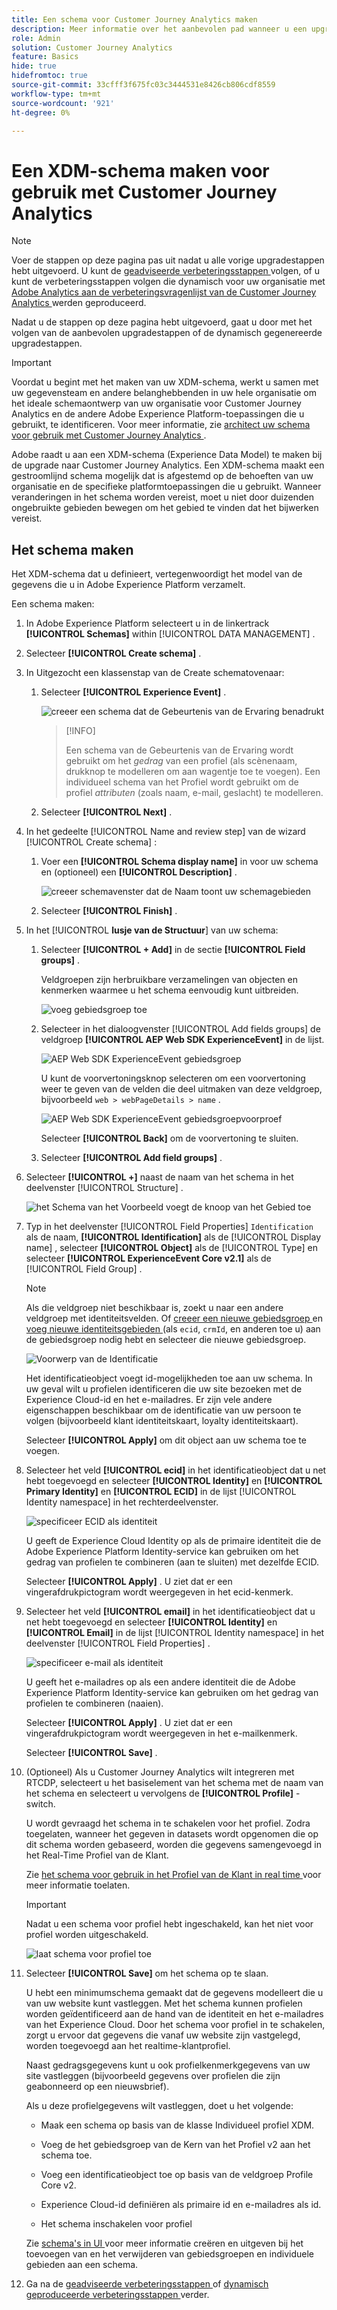 ```yaml
---
title: Een schema voor Customer Journey Analytics maken
description: Meer informatie over het aanbevolen pad wanneer u een upgrade uitvoert van Adobe Analytics naar Customer Journey Analytics
role: Admin
solution: Customer Journey Analytics
feature: Basics
hide: true
hidefromtoc: true
source-git-commit: 33cfff3f675fc03c3444531e8426cb806cdf8559
workflow-type: tm+mt
source-wordcount: '921'
ht-degree: 0%

---
```


# Een XDM-schema maken voor gebruik met Customer Journey Analytics

>[!NOTE]
> 
>Voer de stappen op deze pagina pas uit nadat u alle vorige upgradestappen hebt uitgevoerd. U kunt de [ geadviseerde verbeteringsstappen ](/help/getting-started/cja-upgrade/cja-upgrade-recommendations.md#recommended-upgrade-steps-for-most-organizations) volgen, of u kunt de verbeteringsstappen volgen die dynamisch voor uw organisatie met [ Adobe Analytics aan de verbeteringsvragenlijst van de Customer Journey Analytics ](https://gigazelle.github.io/cja-ttv/) werden geproduceerd.
>
>Nadat u de stappen op deze pagina hebt uitgevoerd, gaat u door met het volgen van de aanbevolen upgradestappen of de dynamisch gegenereerde upgradestappen.

>[!IMPORTANT]
>
>Voordat u begint met het maken van uw XDM-schema, werkt u samen met uw gegevensteam en andere belanghebbenden in uw hele organisatie om het ideale schemaontwerp van uw organisatie voor Customer Journey Analytics en de andere Adobe Experience Platform-toepassingen die u gebruikt, te identificeren. Voor meer informatie, zie [ architect uw schema voor gebruik met Customer Journey Analytics ](/help/getting-started/cja-upgrade/cja-upgrade-schema-architect.md).

Adobe raadt u aan een XDM-schema (Experience Data Model) te maken bij de upgrade naar Customer Journey Analytics. Een XDM-schema maakt een gestroomlijnd schema mogelijk dat is afgestemd op de behoeften van uw organisatie en de specifieke platformtoepassingen die u gebruikt. Wanneer veranderingen in het schema worden vereist, moet u niet door duizenden ongebruikte gebieden bewegen om het gebied te vinden dat het bijwerken vereist.

## Het schema maken

Het XDM-schema dat u definieert, vertegenwoordigt het model van de gegevens die u in Adobe Experience Platform verzamelt.

Een schema maken:

<!-- Should we single source this instead of duplicate it? The following steps were copied from: /help/data-ingestion/aepwebsdk.md-->

1. In Adobe Experience Platform selecteert u in de linkertrack **[!UICONTROL Schemas]** within [!UICONTROL DATA MANAGEMENT] .

1. Selecteer **[!UICONTROL Create schema]** .

1. In Uitgezocht een klassenstap van de Create schematovenaar:

   1. Selecteer **[!UICONTROL Experience Event]** .

      ![ creeer een schema dat de Gebeurtenis van de Ervaring benadrukt ](assets/create-ee-schema-wizard-step-1.png)

      >[!INFO]
      >
      >    Een schema van de Gebeurtenis van de Ervaring wordt gebruikt om het _gedrag_ van een profiel (als scènenaam, drukknop te modelleren om aan wagentje toe te voegen). Een individueel schema van het Profiel wordt gebruikt om de profiel _attributen_ (zoals naam, e-mail, geslacht) te modelleren.

   1. Selecteer **[!UICONTROL Next]** .


1. In het gedeelte [!UICONTROL Name and review step] van de wizard [!UICONTROL Create schema] :

   1. Voer een **[!UICONTROL Schema display name]** in voor uw schema en (optioneel) een **[!UICONTROL Description]** .

      ![ creeer schemavenster dat de Naam toont uw schemagebieden ](assets/create-ee-schema-wizard-step-2.png)

   1. Selecteer **[!UICONTROL Finish]** .

1. In het [!UICONTROL **lusje van de Structuur**] van uw schema:

   1. Selecteer **[!UICONTROL + Add]** in de sectie **[!UICONTROL Field groups]** .

      Veldgroepen zijn herbruikbare verzamelingen van objecten en kenmerken waarmee u het schema eenvoudig kunt uitbreiden.

      ![ voeg gebiedsgroep ](assets/add-field-group-button.png) toe

   1. Selecteer in het dialoogvenster [!UICONTROL Add fields groups] de veldgroep **[!UICONTROL AEP Web SDK ExperienceEvent]** in de lijst.

      ![ AEP Web SDK ExperienceEvent gebiedsgroep ](assets/select-aepwebsdk-experienceevent.png)

      U kunt de voorvertoningsknop selecteren om een voorvertoning weer te geven van de velden die deel uitmaken van deze veldgroep, bijvoorbeeld `web > webPageDetails > name` .

      ![ AEP Web SDK ExperienceEvent gebiedsgroepvoorproef ](assets/aepwebsdk-experiencevent-preview.png)

      Selecteer **[!UICONTROL Back]** om de voorvertoning te sluiten.

   1. Selecteer **[!UICONTROL Add field groups]** .

1. Selecteer **[!UICONTROL +]** naast de naam van het schema in het deelvenster [!UICONTROL Structure] .

   ![ het Schema van het Voorbeeld voegt de knoop van het Gebied toe ](assets/example-schema-plus.png)

1. Typ in het deelvenster [!UICONTROL Field Properties] `Identification` als de naam, **[!UICONTROL Identification]** als de [!UICONTROL Display name] , selecteer **[!UICONTROL Object]** als de [!UICONTROL Type] en selecteer **[!UICONTROL ExperienceEvent Core v2.1]** als de [!UICONTROL Field Group] .

   >[!NOTE]
   >
   >Als die veldgroep niet beschikbaar is, zoekt u naar een andere veldgroep met identiteitsvelden. Of [ creeer een nieuwe gebiedsgroep ](https://experienceleague.adobe.com/docs/experience-platform/xdm/ui/resources/field-groups.html) en [ voeg nieuwe identiteitsgebieden ](https://experienceleague.adobe.com/docs/experience-platform/xdm/ui/fields/identity.html#define-a-identity-field) (als `ecid`, `crmId`, en anderen toe u) aan de gebiedsgroep nodig hebt en selecteer die nieuwe gebiedsgroep.

   ![ Voorwerp van de Identificatie ](assets/identification-field.png)

   Het identificatieobject voegt id-mogelijkheden toe aan uw schema. In uw geval wilt u profielen identificeren die uw site bezoeken met de Experience Cloud-id en het e-mailadres. Er zijn vele andere eigenschappen beschikbaar om de identificatie van uw persoon te volgen (bijvoorbeeld klant identiteitskaart, loyalty identiteitskaart).

   Selecteer **[!UICONTROL Apply]** om dit object aan uw schema toe te voegen.

1. Selecteer het veld **[!UICONTROL ecid]** in het identificatieobject dat u net hebt toegevoegd en selecteer **[!UICONTROL Identity]** en **[!UICONTROL Primary Identity]** en **[!UICONTROL ECID]** in de lijst [!UICONTROL Identity namespace] in het rechterdeelvenster.

   ![ specificeer ECID als identiteit ](./assets/specify-identity.png)

   U geeft de Experience Cloud Identity op als de primaire identiteit die de Adobe Experience Platform Identity-service kan gebruiken om het gedrag van profielen te combineren (aan te sluiten) met dezelfde ECID.

   Selecteer **[!UICONTROL Apply]** . U ziet dat er een vingerafdrukpictogram wordt weergegeven in het ecid-kenmerk.

1. Selecteer het veld **[!UICONTROL email]** in het identificatieobject dat u net hebt toegevoegd en selecteer **[!UICONTROL Identity]** en **[!UICONTROL Email]** in de lijst [!UICONTROL Identity namespace] in het deelvenster [!UICONTROL Field Properties] .

   ![ specificeer e-mail als identiteit ](./assets/specify-email-identity.png)

   U geeft het e-mailadres op als een andere identiteit die de Adobe Experience Platform Identity-service kan gebruiken om het gedrag van profielen te combineren (naaien).

   Selecteer **[!UICONTROL Apply]** . U ziet dat er een vingerafdrukpictogram wordt weergegeven in het e-mailkenmerk.

   Selecteer **[!UICONTROL Save]** .

1. (Optioneel) Als u Customer Journey Analytics wilt integreren met RTCDP, selecteert u het basiselement van het schema met de naam van het schema en selecteert u vervolgens de **[!UICONTROL Profile]** -switch.

   U wordt gevraagd het schema in te schakelen voor het profiel. Zodra toegelaten, wanneer het gegeven in datasets wordt opgenomen die op dit schema worden gebaseerd, worden die gegevens samengevoegd in het Real-Time Profiel van de Klant.

   Zie [ het schema voor gebruik in het Profiel van de Klant in real time ](https://experienceleague.adobe.com/docs/experience-platform/xdm/tutorials/create-schema-ui.html#profile) voor meer informatie toelaten.

   >[!IMPORTANT]
   >
   >Nadat u een schema voor profiel hebt ingeschakeld, kan het niet voor profiel worden uitgeschakeld.

   ![ laat schema voor profiel ](./assets/enable-for-profile.png) toe

1. Selecteer **[!UICONTROL Save]** om het schema op te slaan.

   U hebt een minimumschema gemaakt dat de gegevens modelleert die u van uw website kunt vastleggen. Met het schema kunnen profielen worden geïdentificeerd aan de hand van de identiteit en het e-mailadres van het Experience Cloud. Door het schema voor profiel in te schakelen, zorgt u ervoor dat gegevens die vanaf uw website zijn vastgelegd, worden toegevoegd aan het realtime-klantprofiel.

   Naast gedragsgegevens kunt u ook profielkenmerkgegevens van uw site vastleggen (bijvoorbeeld gegevens over profielen die zijn geabonneerd op een nieuwsbrief).

   Als u deze profielgegevens wilt vastleggen, doet u het volgende:

   * Maak een schema op basis van de klasse Individueel profiel XDM.

   * Voeg de het gebiedsgroep van de Kern van het Profiel v2 aan het schema toe.

   * Voeg een identificatieobject toe op basis van de veldgroep Profile Core v2.

   * Experience Cloud-id definiëren als primaire id en e-mailadres als id.

   * Het schema inschakelen voor profiel

   Zie [ schema&#39;s in UI ](https://experienceleague.adobe.com/docs/experience-platform/xdm/ui/resources/schemas.html) voor meer informatie creëren en uitgeven bij het toevoegen van en het verwijderen van gebiedsgroepen en individuele gebieden aan een schema.

1. Ga na de [ geadviseerde verbeteringsstappen ](/help/getting-started/cja-upgrade/cja-upgrade-recommendations.md#recommended-upgrade-steps-for-most-organizations) of [ dynamisch geproduceerde verbeteringsstappen ](https://gigazelle.github.io/cja-ttv/) verder.


